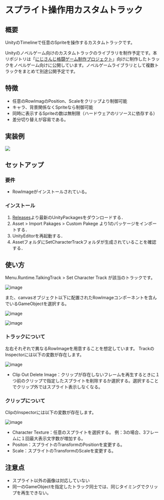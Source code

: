# スプライト操作用カスタムトラック

## 概要
UnityのTimelineで任意のSpriteを操作するカスタムトラックです。

Unityのノベルゲーム向けのカスタムトラックのライブラリを制作予定です。本リポジトリは「[にじさんじ格闘ゲーム制作プロジェクト](https://x.com/nijikakuproject)」向けに制作したトラックをノベルゲーム向けに公開しています。ノベルゲームライブラリとして複数トラックをまとめて別途公開予定です。

## 特徴
- 任意のRowImagのPosition、Scaleをクリップより制御可能
- キャラ、背景関係なくSpriteなら制御可能
- 同時に表示するSpriteの数は無制限（ハードウェアのリソースに依存する）
- 差分切り替えが容易である。

## 実装例
[![](https://img.youtube.com/vi/qewiuaeSpf0/0.jpg)](https://www.youtube.com/watch?v=qewiuaeSpf0)


## セットアップ
### 要件
- RowImageがインストールされている。

### インストール
1. [Releases](https://github.com/hiragiyayoi/SetCharacterTimelineTrack/releases)より最新のUnityPackagesをダウンロードする．
2. Asset > Import Pakages > Custom Pakege より1のパッケージをインポートする．
4. UnityEditorを再起動する．
5. AssetフォルダにSetCharacterTrackフォルダが生成されていることを確認する．


## 使い方
Menu.Runtime.TalkingTrack > Set Character Track が該当のトラックです。

![image](https://github.com/hiragiyayoi/SetCharacterTimelineTrack/assets/84854644/0ae4a1a4-8e6a-42b0-a795-342ee969dfc5)

また、canvasオブジェクト以下に配置されたRowImageコンポーネントを含んでいるGameObjectを選択する。

![image](https://github.com/hiragiyayoi/SetCharacterTimelineTrack/assets/84854644/7956c253-45df-45b7-8513-b43ca1e0704e)

![image](https://github.com/hiragiyayoi/SetCharacterTimelineTrack/assets/84854644/bf02c9d9-e3bf-4e08-ada8-576d35af1d37)

### トラックについて
左右それぞれで異なるRowImageを用意することを想定しています。
TrackのInspectorには以下の変数が存在します。

![image](https://github.com/hiragiyayoi/SetCharacterTimelineTrack/assets/84854644/482c0c83-5e48-43e3-8009-015c301c11bb)

- Clip Out Delete Image：クリップが存在しないフレームを再生するときに１つ前のクリップで指定したスプライトを削除するか選択する。選択することでクリップ外ではスプライト表示しなくなる。


### クリップについて
ClipのInspectorには以下の変数が存在します。

![image](https://github.com/hiragiyayoi/SetCharacterTimelineTrack/assets/84854644/29d042f4-bbc2-46a9-8350-a47379d7b373)

- Character Texture：任意のスプライトを選択する。
例：3の場合、3フレームに１回最大表示文字数が増加する。
- Positon：スプライトのTransformのPositionを変更する。
- Scale：スプライトのTransformのScaleを変更する。

## 注意点
- スプライト以外の画像は対応していない
- 同一のGameObjectを指定したトラック同士では、同じタイミングでクリップを再生できない。

